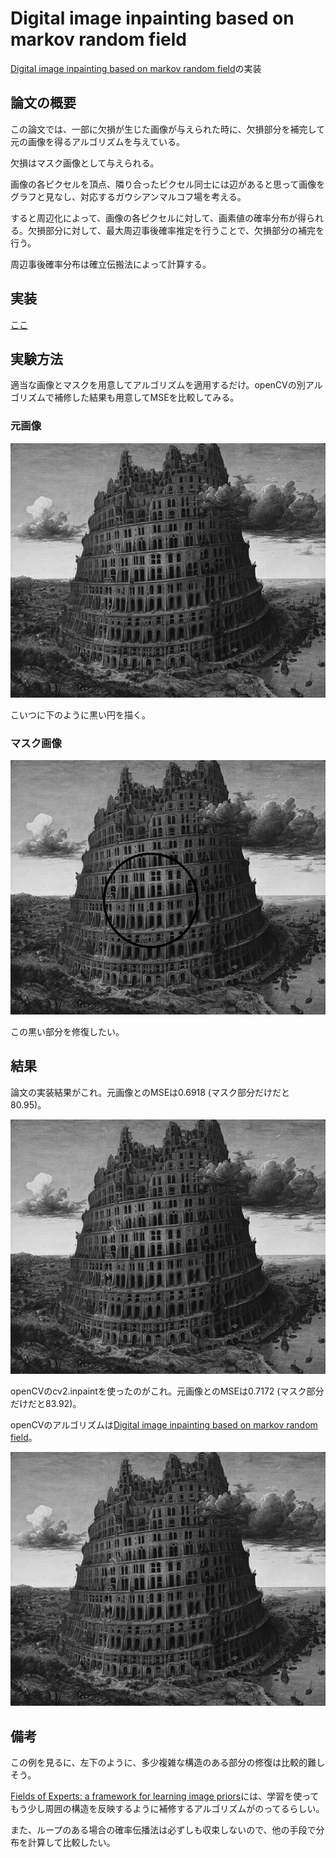 # Digital image inpainting based on markov random field
[Digital image inpainting based on markov random field](https://ieeexplore.ieee.org/document/1631558)の実装

## 論文の概要
この論文では、一部に欠損が生じた画像が与えられた時に、欠損部分を補完して元の画像を得るアルゴリズムを与えている。

欠損はマスク画像として与えられる。

画像の各ピクセルを頂点、隣り合ったピクセル同士には辺があると思って画像をグラフと見なし、対応するガウシアンマルコフ場を考える。

すると周辺化によって、画像の各ピクセルに対して、画素値の確率分布が得られる。欠損部分に対して、最大周辺事後確率推定を行うことで、欠損部分の補完を行う。

周辺事後確率分布は確立伝搬法によって計算する。

## 実装

[ここ](https://github.com/sleeper1729/YOT/blob/main/inpainting/inpainting.ipynb)

## 実験方法

適当な画像とマスクを用意してアルゴリズムを適用するだけ。openCVの別アルゴリズムで補修した結果も用意してMSEを比較してみる。

### 元画像

![babel](https://github.com/sleeper1729/YOT/blob/main/inpainting/original.png)

こいつに下のように黒い円を描く。

### マスク画像

![masked](https://github.com/sleeper1729/YOT/blob/main/inpainting/masked.png)

この黒い部分を修復したい。

## 結果

論文の実装結果がこれ。元画像とのMSEは0.6918 (マスク部分だけだと80.95)。

![repaired](https://github.com/sleeper1729/YOT/blob/main/inpainting/repaired.png)

openCVのcv2.inpaintを使ったのがこれ。元画像とのMSEは0.7172 (マスク部分だけだと83.92)。

openCVのアルゴリズムは[Digital image inpainting based on markov random field](http://olivier-augereau.com/docs/2004JGraphToolsTelea.pdf)。

![opencv](https://github.com/sleeper1729/YOT/blob/main/inpainting/opencv.png)

## 備考

この例を見るに、左下のように、多少複雑な構造のある部分の修復は比較的難しそう。

[Fields of Experts: a framework for learning image priors](https://ieeexplore.ieee.org/document/1467533)には、学習を使ってもう少し周囲の構造を反映するように補修するアルゴリズムがのってるらしい。

また、ループのある場合の確率伝播法は必ずしも収束しないので、他の手段で分布を計算して比較したい。
